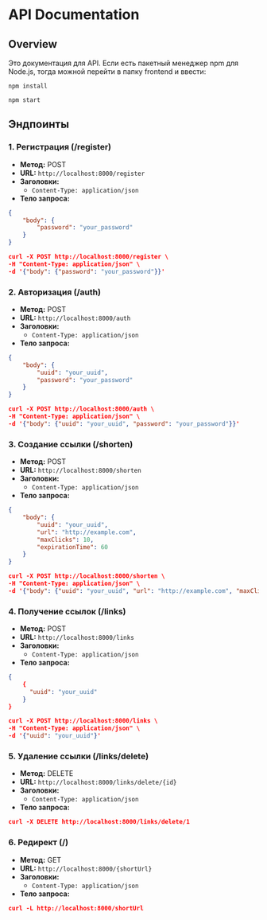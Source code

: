 # API Documentation

## Overview
Это документация для API. Если есть пакетный менеджер npm для Node.js, тогда можной перейти в папку frontend и ввести: 

`npm install`

`npm start` 

## Эндпоинты

### 1. Регистрация (/register)

- **Метод:** POST
- **URL:** `http://localhost:8000/register`
- **Заголовки:**
  - `Content-Type: application/json`
- **Тело запроса:**
```json
{
    "body": {
        "password": "your_password"
    }
}
```

```json
curl -X POST http://localhost:8000/register \
-H "Content-Type: application/json" \
-d '{"body": {"password": "your_password"}}'
```

### 2. Авторизация (/auth)

- **Метод:** POST
- **URL:** `http://localhost:8000/auth`
- **Заголовки:**
  - `Content-Type: application/json`
- **Тело запроса:**
```json
{
    "body": {
        "uuid": "your_uuid",
        "password": "your_password"
    }
}
```

```json
curl -X POST http://localhost:8000/auth \
-H "Content-Type: application/json" \
-d '{"body": {"uuid": "your_uuid", "password": "your_password"}}'
```

### 3. Создание ссылки (/shorten)

- **Метод:** POST
- **URL:** `http://localhost:8000/shorten`
- **Заголовки:**
  - `Content-Type: application/json`
- **Тело запроса:**
```json
{
    "body": {
        "uuid": "your_uuid",
        "url": "http://example.com",
        "maxClicks": 10,
        "expirationTime": 60
    }
}
```

```json
curl -X POST http://localhost:8000/shorten \
-H "Content-Type: application/json" \
-d '{"body": {"uuid": "your_uuid", "url": "http://example.com", "maxClicks": 10, "expirationTime": 60}}'
```

### 4. Получение ссылок (/links)

- **Метод:** POST
- **URL:** `http://localhost:8000/links`
- **Заголовки:**
  - `Content-Type: application/json`
- **Тело запроса:**
```json
{
    {
      "uuid": "your_uuid"
    }
}
```

```json
curl -X POST http://localhost:8000/links \
-H "Content-Type: application/json" \
-d '{"uuid": "your_uuid"}'
```

### 5. Удаление ссылки (/links/delete)

- **Метод:** DELETE
- **URL:** `http://localhost:8000/links/delete/{id}`
- **Заголовки:**
  - `Content-Type: application/json`
- **Тело запроса:**

```json
curl -X DELETE http://localhost:8000/links/delete/1
```

### 6. Редирект (/)

- **Метод:** GET
- **URL:** `http://localhost:8000/{shortUrl}`
- **Заголовки:**
  - `Content-Type: application/json`
- **Тело запроса:**

```json
curl -L http://localhost:8000/shortUrl
```
